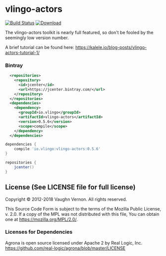 # vlingo-actors

[![Build Status](https://travis-ci.org/vlingo/vlingo-actors.svg?branch=master)](https://travis-ci.org/vlingo/vlingo-actors) [ ![Download](https://api.bintray.com/packages/vlingo/vlingo-platform-java/vlingo-actors/images/download.svg) ](https://bintray.com/vlingo/vlingo-platform-java/vlingo-actors/_latestVersion)

The vlingo-actors toolkit is nearly full featured, so don't be fooled by the seemingly low version number.

A brief tutorial can be found here: https://kalele.io/blog-posts/vlingo-actors-tutorial-1/

### Bintray

```xml
  <repositories>
    <repository>
      <id>jcenter</id>
      <url>https://jcenter.bintray.com/</url>
    </repository>
  </repositories>
  <dependencies>
    <dependency>
      <groupId>io.vlingo</groupId>
      <artifactId>vlingo-actors</artifactId>
      <version>0.5.6</version>
      <scope>compile</scope>
    </dependency>
  </dependencies>
```

```gradle
dependencies {
    compile 'io.vlingo:vlingo-actors:0.5.6'
}

repositories {
    jcenter()
}
```

License (See LICENSE file for full license)
-------------------------------------------
Copyright © 2012-2018 Vaughn Vernon. All rights reserved.

This Source Code Form is subject to the terms of the
Mozilla Public License, v. 2.0. If a copy of the MPL
was not distributed with this file, You can obtain
one at https://mozilla.org/MPL/2.0/.


### Licenses for Dependencies

Agrona is open source licensed under Apache 2 by Real Logic, Inc.
https://github.com/real-logic/agrona/blob/master/LICENSE
